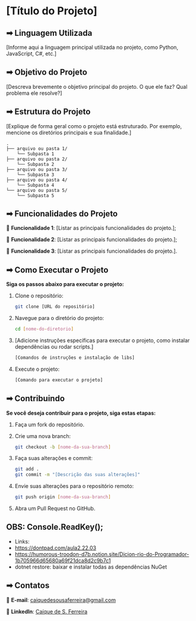 # [Título do Projeto]

## ➡ Linguagem Utilizada

[Informe aqui a linguagem principal utilizada no projeto, como Python, JavaScript, C#, etc.]

## ➡ Objetivo do Projeto

[Descreva brevemente o objetivo principal do projeto. O que ele faz? Qual problema ele resolve?]

## ➡ Estrutura do Projeto

[Explique de forma geral como o projeto está estruturado. Por exemplo, mencione os diretórios principais e sua finalidade.]

```
.
├── arquivo ou pasta 1/
    └── Subpasta 1
├── arquivo ou pasta 2/
    └── Subpasta 2
├── arquivo ou pasta 3/
    └── Subpasta 3
├── arquivo ou pasta 4/
    └── Subpasta 4
└── arquivo ou pasta 5/
    └── Subpasta 5
```

## ➡ Funcionalidades do Projeto

🔹 **Funcionalidade 1**: [Listar as principais funcionalidades do projeto.];

🔹 **Funcionalidade 2**: [Listar as principais funcionalidades do projeto.];

🔹 **Funcionalidade 3**: [Listar as principais funcionalidades do projeto.].

## ➡ Como Executar o Projeto

**Siga os passos abaixo para executar o projeto:**

1. Clone o repositório:

    ```bash
    git clone [URL do repositório]
    ```

2. Navegue para o diretório do projeto:

    ```bash
    cd [nome-do-diretorio]
    ```

3. [Adicione instruções específicas para executar o projeto, como instalar dependências ou rodar scripts.]

    ```bash
    [Comandos de instruções e instalação de libs]
    ```

4. Execute o projeto:

    ```bash
    [Comando para executar o projeto]
    ```

## ➡ Contribuindo

**Se você deseja contribuir para o projeto, siga estas etapas:**

1. Faça um fork do repositório.

2. Crie uma nova branch:

    ```bash
    git checkout -b [nome-da-sua-branch]
    ```

3. Faça suas alterações e commit:

    ```bash
    git add .
    git commit -m "[Descrição das suas alterações]"
    ```

4. Envie suas alterações para o repositório remoto:

    ```bash
    git push origin [nome-da-sua-branch]
    ```

5. Abra um Pull Request no GitHub.

## OBS: Console.ReadKey();

- Links:
- https://dontpad.com/aula2.22.03
- https://humorous-troodon-d7b.notion.site/Dicion-rio-do-Programador-1b705966d65680a69f21dca8d2c9b7c1
- dotnet restore: baixar e instalar todas as dependências NuGet

## ➡ Contatos

🔹 **E-mail**: caiquedesousaferreira@gmail.com

🔹 **LinkedIn**: [Caíque de S. Ferreira](https://www.linkedin.com/in/ca%C3%ADque-de-s-ferreira-48105b18b/)
